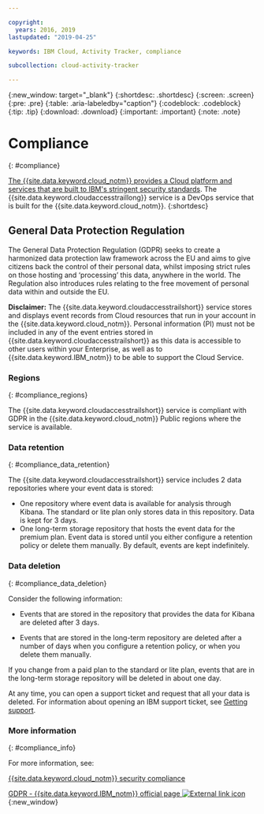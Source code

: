```yaml
---

copyright:
  years: 2016, 2019
lastupdated: "2019-04-25"

keywords: IBM Cloud, Activity Tracker, compliance

subcollection: cloud-activity-tracker

---
```


{:new_window: target="_blank"}
{:shortdesc: .shortdesc}
{:screen: .screen}
{:pre: .pre}
{:table: .aria-labeledby="caption"}
{:codeblock: .codeblock}
{:tip: .tip}
{:download: .download}
{:important: .important}
{:note: .note}


# Compliance
{: #compliance}

[The {{site.data.keyword.cloud_notm}} provides a Cloud platform and services that are built to IBM's stringent security standards](/docs/overview?topic=overview-security#compliance). The {{site.data.keyword.cloudaccesstraillong}} service is a DevOps service that is built for the {{site.data.keyword.cloud_notm}}. 
{:shortdesc}


## General Data Protection Regulation

The General Data Protection Regulation (GDPR) seeks to create a harmonized data protection law framework across the EU and aims to give citizens back the control of their personal data, whilst imposing strict rules on those hosting and ‘processing’ this data, anywhere in the world. The Regulation also introduces rules relating to the free movement of personal data within and outside the EU. 

**Disclaimer:** The {{site.data.keyword.cloudaccesstrailshort}} service stores and displays event records from Cloud resources that run in your account in the {{site.data.keyword.cloud_notm}}. Personal information (PI) must not be included in any of the event entries stored in {{site.data.keyword.cloudaccesstrailshort}} as this data is accessible to other users within your Enterprise, as well as to {{site.data.keyword.IBM_notm}} to be able to support the Cloud Service.

### Regions
{: #compliance_regions}

The {{site.data.keyword.cloudaccesstrailshort}} service is compliant with GDPR in the {{site.data.keyword.cloud_notm}} Public regions where the service is available.


### Data retention
{: #compliance_data_retention}

The {{site.data.keyword.cloudaccesstrailshort}} service includes 2 data repositories where your event data is stored: 

* One repository where event data is available for analysis through Kibana. The standard or lite plan only stores data in this repository. Data is kept for 3 days.
* One long-term storage repository that hosts the event data for the premium plan. Event data is stored until you either configure a retention policy or delete them manually. By default, events are kept indefinitely.


### Data deletion
{: #compliance_data_deletion}

Consider the following information:

* Events that are stored in the repository that provides the data for Kibana are deleted after 3 days.

* Events that are stored in the long-term repository are deleted after a number of days when you configure a retention policy, or when you delete them manually. 



If you change from a paid plan to the standard or lite plan, events that are in the long-term storage repository will be deleted in about one day.

At any time, you can open a support ticket and request that all your data is deleted. For information about opening an IBM support ticket, see [Getting support](/docs/get-support?topic=get-support-getting-customer-support#getting-customer-support).



### More information
{: #compliance_info}

For more information, see:

[{{site.data.keyword.cloud_notm}} security compliance](/docs/overview?topic=overview-security#compliance)

[GDPR - {{site.data.keyword.IBM_notm}} official page ![External link icon](../../icons/launch-glyph.svg "External link icon")](https://www.ibm.com/data-responsibility/gdpr/){:new_window}



